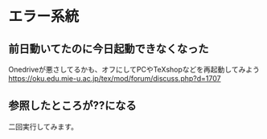 # エラー系統

## 前日動いてたのに今日起動できなくなった  
Onedriveが悪さしてるかも、オフにしてPCやTeXshopなどを再起動してみよう  
https://oku.edu.mie-u.ac.jp/tex/mod/forum/discuss.php?d=1707
## 参照したところが??になる
二回実行してみます。
